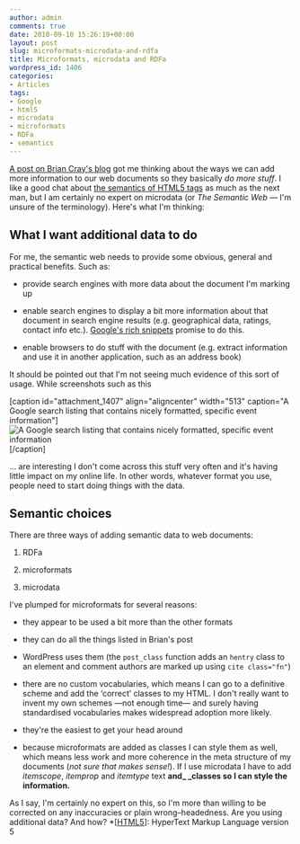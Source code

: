 ```yaml
---
author: admin
comments: true
date: 2010-09-10 15:26:19+00:00
layout: post
slug: microformats-microdata-and-rdfa
title: Microformats, microdata and RDFa
wordpress_id: 1406
categories:
- Articles
tags:
- Google
- html5
- microdata
- microformats
- RDFa
- semantics
---
```


[A post on Brian Cray's blog](http://briancray.com/2010/09/08/html5-microdata/) got me thinking about the ways we can add more information to our web documents so they basically _do more stuff_. I like a good chat about [the semantics of ](http://leonpaternoster.com/2010/09/nailing-the-section-tag/)[HTML5](http://leonpaternoster.com/2010/09/nailing-the-section-tag/)[ tags](http://leonpaternoster.com/2010/09/nailing-the-section-tag/) as much as the next man, but I am certainly no expert on microdata (or _The Semantic Web_ — I'm unsure of the terminology). Here's what I'm thinking:

<!-- more -->


## What I want additional data to do


For me, the semantic web needs to provide some obvious, general and practical benefits. Such as:



	
  * provide search engines with more data about the document I'm marking up

	
  * enable search engines to display a bit more information about that document in search engine results (e.g. geographical data, ratings, contact info etc.). [Google's rich snippets](http://www.google.com/support/webmasters/bin/answer.py?hl=en&answer=99170) promise to do this.

	
  * enable browsers to do stuff with the document (e.g. extract information and use it in another application, such as an address book)


It should be pointed out that I'm not seeing much evidence of this sort of usage. While screenshots such as this

[caption id="attachment_1407" align="aligncenter" width="513" caption="A Google search listing that contains nicely formatted, specific event information"]![A Google search listing that contains nicely formatted, specific event information](http://leonpaternoster.com/wp-content/uploads/2010/09/webmasters_164506_rsevents.png)[/caption]

… are interesting I don't come across this stuff very often and it's having little impact on my online life. In other words, whatever format you use, people need to start doing things with the data.


## Semantic choices


There are three ways of adding semantic data to web documents:



	
  1. RDFa

	
  2. microformats

	
  3. microdata


I've plumped for microformats for several reasons:

	
  * they appear to be used a bit more than the other formats

	
  * they can do all the things listed in Brian's post

	
  * WordPress uses them (the `post_class` function adds an `hentry` class to an element and comment authors are marked up using `cite class="fn"`)

	
  * there are no custom vocabularies, which means I can go to a definitive scheme and add the ‘correct’ classes to my HTML. I don't really want to invent my own schemes —not enough time— and surely having standardised vocabularies makes widespread adoption more likely.

	
  * they're the easiest to get your head around

	
  * because microformats are added as classes I can style them as well, which means less work and more coherence in the meta structure of my documents (_not sure that makes sense!_). If I use microdata I have to add _itemscope_, _itemprop_ and _itemtype_ text **and_ _classes so I can style the information.**


As I say, I'm certainly no expert on this, so I'm more than willing to be corrected on any inaccuracies or plain wrong–headedness. Are you using additional data? And how?
  *[[HTML5](http://leonpaternoster.com/2010/09/nailing-the-section-tag/)]: HyperText Markup Language version 5
